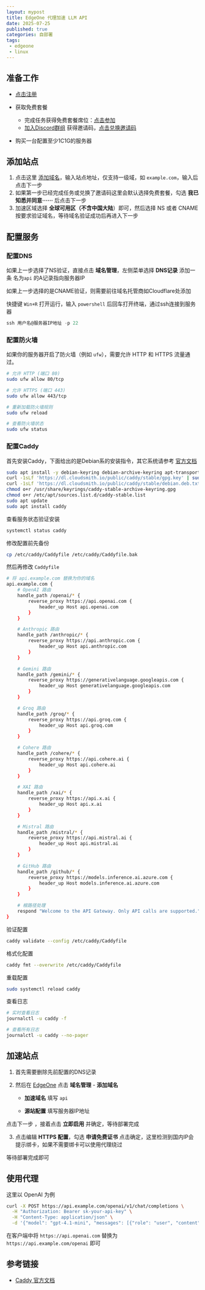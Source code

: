 ```yaml
---
layout: mypost
title: EdgeOne 代理加速 LLM API
date: 2025-07-25
published: true
categories: 自部署
tags: 
 - edgeone
 - linux
---
```


## 准备工作

- [点击注册](https://edgeone.ai/register)
- 获取免费套餐
  - 完成任务获得免费套餐席位：[点击参加](https://edgeone.ai/get-free-plan)
  - [加入Discord群组](https://discord.gg/dGyw3VUe2U) 获得邀请码，[点击兑换邀请码](https://console.tencentcloud.com/edgeone/package)

- 购买一台配置至少1C1G的服务器



## 添加站点

1. 点击这里 [添加域名](https://console.tencentcloud.com/edgeone/zones/new/zone)，输入站点地址，仅支持一级域，如 `example.com`，输入后点击下一步
2. 如果第一步已经完成任务或兑换了邀请码这里会默认选择免费套餐，勾选 **我已知悉并同意······** 后点击下一步
3.  加速区域选择 **全球可用区（不含中国大陆**）即可，然后选择 NS 或者 CNAME 按要求验证域名，等待域名验证成功后再进入下一步



## 配置服务

### 配置DNS

如果上一步选择了NS验证，直接点击 **域名管理**，左侧菜单选择 **DNS记录** 添加一条 名为`api` 的A记录指向服务器IP

如果上一步选择的是CNAME验证，则需要前往域名托管商如Cloudflare处添加

快捷键 `Win+R` 打开运行，输入 `powershell` 后回车打开终端，通过ssh连接到服务器

```powershell
ssh 用户名@服务器IP地址 -p 22
```

### 配置防火墙

如果你的服务器开启了防火墙（例如 `ufw`），需要允许 HTTP 和 HTTPS 流量通过。

```bash
# 允许 HTTP (端口 80)
sudo ufw allow 80/tcp

# 允许 HTTPS (端口 443)
sudo ufw allow 443/tcp

# 重新加载防火墙规则
sudo ufw reload

# 查看防火墙状态
sudo ufw status
```

### 配置Caddy

首先安装Caddy，下面给出的是Debian系的安装指令，其它系统请参考 [官方文档](https://caddyserver.com/docs/install)

```bash
sudo apt install -y debian-keyring debian-archive-keyring apt-transport-https curl
curl -1sLf 'https://dl.cloudsmith.io/public/caddy/stable/gpg.key' | sudo gpg --dearmor -o /usr/share/keyrings/caddy-stable-archive-keyring.gpg
curl -1sLf 'https://dl.cloudsmith.io/public/caddy/stable/debian.deb.txt' | sudo tee /etc/apt/sources.list.d/caddy-stable.list
chmod o+r /usr/share/keyrings/caddy-stable-archive-keyring.gpg
chmod o+r /etc/apt/sources.list.d/caddy-stable.list
sudo apt update
sudo apt install caddy
```

查看服务状态验证安装

```bash
systemctl status caddy
```

修改配置前先备份

```bash
cp /etc/caddy/Caddyfile /etc/caddy/Caddyfile.bak
```

然后再修改 `Caddyfile`

```bash
# 将 api.example.com 替换为你的域名
api.example.com {
    # OpenAI 路由
    handle_path /openai/* {
        reverse_proxy https://api.openai.com {
            header_up Host api.openai.com
        }
    }

    # Anthropic 路由
    handle_path /anthropic/* {
        reverse_proxy https://api.anthropic.com {
            header_up Host api.anthropic.com
        }
    }

    # Gemini 路由
    handle_path /gemini/* {
        reverse_proxy https://generativelanguage.googleapis.com {
            header_up Host generativelanguage.googleapis.com
        }
    }

    # Groq 路由
    handle_path /groq/* {
        reverse_proxy https://api.groq.com {
            header_up Host api.groq.com
        }
    }

    # Cohere 路由
    handle_path /cohere/* {
        reverse_proxy https://api.cohere.ai {
            header_up Host api.cohere.ai
        }
    }

    # XAI 路由
    handle_path /xai/* {
        reverse_proxy https://api.x.ai {
            header_up Host api.x.ai
        }
    }

    # Mistral 路由
    handle_path /mistral/* {
        reverse_proxy https://api.mistral.ai {
            header_up Host api.mistral.ai
        }
    }

    # GitHub 路由
    handle_path /github/* {
        reverse_proxy https://models.inference.ai.azure.com {
            header_up Host models.inference.ai.azure.com
        }
    }

    # 根路径处理
    respond "Welcome to the API Gateway. Only API calls are supported."
}
```

验证配置

```bash
caddy validate --config /etc/caddy/Caddyfile
```

格式化配置

```bash
caddy fmt --overwrite /etc/caddy/Caddyfile
```

重载配置

```bash
sudo systemctl reload caddy
```

查看日志

 ```bash
 # 实时查看日志
 journalctl -u caddy -f
 
 # 查看所有日志
 journalctl -u caddy --no-pager
 ```



## 加速站点

1. 首先需要删除先前配置的DNS记录

2. 然后在 [EdgeOne](https://console.tencentcloud.com/edgeone/zones) 点击 **域名管理** - **添加域名**

   - **加速域名** 填写 `api`

   - **源站配置** 填写服务器IP地址

点击下一步 ，接着点击 **立即启用** 并确定，等待部署完成

3. 点击编辑 **HTTPS 配置**，勾选 **申请免费证书** 点击确定，这里检测到国内IP会提示绑卡，如果不需要绑卡可以使用代理绕过

等待部署完成即可



## 使用代理

这里以 OpenAI 为例

```bash
curl -X POST https://api.example.com/openai/v1/chat/completions \
  -H "Authorization: Bearer sk-your-api-key" \
  -H "Content-Type: application/json" \
  -d '{"model": "gpt-4.1-mini", "messages": [{"role": "user", "content": "Hello!"}]}'
```

在客户端中将 `https://api.openai.com` 替换为 `https://api.example.com/openai` 即可



## 参考链接

- [Caddy 官方文档](https://caddyserver.com/docs/)